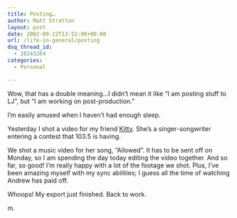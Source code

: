 ```yaml
---
title: Posting…
author: Matt Stratton
layout: post
date: 2002-09-22T13:52:00+00:00
url: /life-in-general/posting
dsq_thread_id:
  - 28243264
categories:
  - Personal

---
```

Wow, that has a double meaning&#8230;I didn&#8217;t mean it like &#8220;I am posting stuff to LJ&#8221;, but &#8220;I am working on post-production.&#8221;

I&#8217;m easily amused when I haven&#8217;t had enough sleep.

Yesterday I shot a video for my friend [Kitty][1]. She&#8217;s a singer-songwriter entering a contest that 103.5 is having.

We shot a music video for her song, &#8220;Allowed&#8221;. It has to be sent off on Monday, so I am spending the day today editing the video together. And so far, so good! I&#8217;m really happy with a lot of the footage we shot. Plus, I&#8217;ve been amazing myself with my sync abilities; I guess all the time of watching Andrew has paid off.

Whoops! My export just finished. Back to work.

m.

 [1]: http://dailykitty.blogspot.com